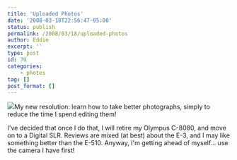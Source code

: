 ```yaml
---
title: 'Uploaded Photos'
date: '2008-03-18T22:56:47-05:00'
status: publish
permalink: /2008/03/18/uploaded-photos
author: Eddie
excerpt: ''
type: post
id: 79
categories:
    - photos
tag: []
post_format: []
---
```

[![](http://farm3.static.flickr.com/2327/2344026927_f9d790229f_m.jpg)](http://www.flickr.com/people/ed_welker)My new resolution: learn how to take better photographs, simply to reduce the time I spend editing them!

I've decided that once I do that, I will retire my Olympus C-8080, and move on to a Digital SLR. Reviews are mixed (at best) about the E-3, and I may like something better than the E-510. Anyway, I'm getting ahead of myself... use the camera I have first!